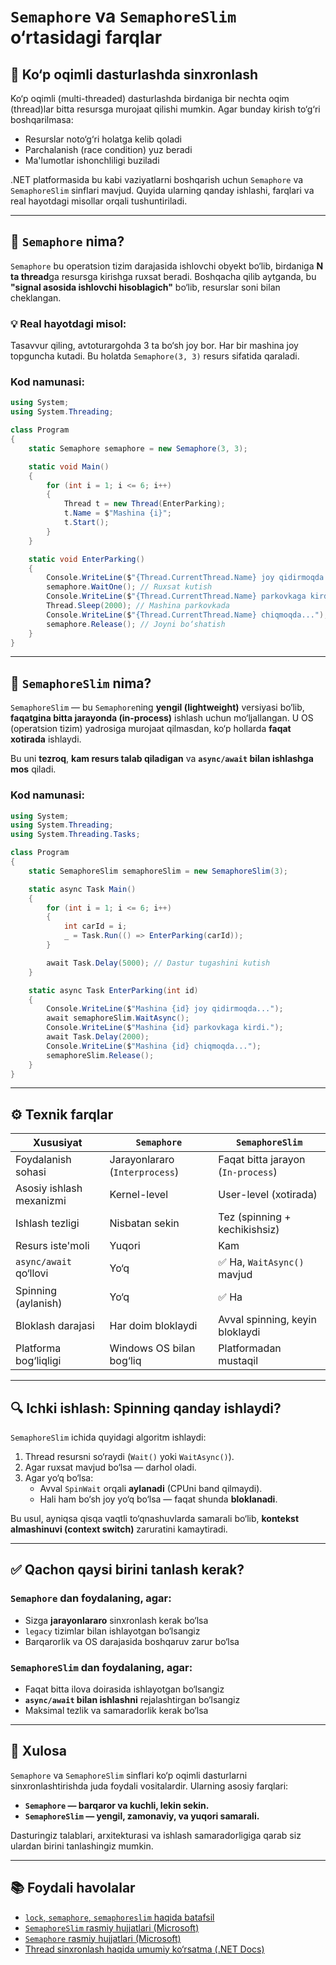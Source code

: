 # `Semaphore` va `SemaphoreSlim` o‘rtasidagi farqlar

## 🧵 Ko‘p oqimli dasturlashda sinxronlash

Ko‘p oqimli (multi-threaded) dasturlashda birdaniga bir nechta oqim (thread)lar bitta resursga murojaat qilishi mumkin. Agar bunday kirish to‘g‘ri boshqarilmasa:

- Resurslar noto‘g‘ri holatga kelib qoladi
- Parchalanish (race condition) yuz beradi
- Ma'lumotlar ishonchliligi buziladi

.NET platformasida bu kabi vaziyatlarni boshqarish uchun `Semaphore` va `SemaphoreSlim` sinflari mavjud. Quyida ularning qanday ishlashi, farqlari va real hayotdagi misollar orqali tushuntiriladi.

---

## 📌 `Semaphore` nima?

`Semaphore` bu operatsion tizim darajasida ishlovchi obyekt bo‘lib, birdaniga **N ta thread**ga resursga kirishga ruxsat beradi. Boshqacha qilib aytganda, bu **"signal asosida ishlovchi hisoblagich"** bo‘lib, resurslar soni bilan cheklangan.

### 💡 Real hayotdagi misol:

Tasavvur qiling, avtoturargohda 3 ta bo‘sh joy bor. Har bir mashina joy topguncha kutadi. Bu holatda `Semaphore(3, 3)` resurs sifatida qaraladi.

### Kod namunasi:

~~~csharp
using System;
using System.Threading;

class Program
{
    static Semaphore semaphore = new Semaphore(3, 3);

    static void Main()
    {
        for (int i = 1; i <= 6; i++)
        {
            Thread t = new Thread(EnterParking);
            t.Name = $"Mashina {i}";
            t.Start();
        }
    }

    static void EnterParking()
    {
        Console.WriteLine($"{Thread.CurrentThread.Name} joy qidirmoqda...");
        semaphore.WaitOne(); // Ruxsat kutish
        Console.WriteLine($"{Thread.CurrentThread.Name} parkovkaga kirdi.");
        Thread.Sleep(2000); // Mashina parkovkada
        Console.WriteLine($"{Thread.CurrentThread.Name} chiqmoqda...");
        semaphore.Release(); // Joyni bo‘shatish
    }
}
~~~

---

## 📌 `SemaphoreSlim` nima?

`SemaphoreSlim` — bu `Semaphore`ning **yengil (lightweight)** versiyasi bo‘lib, **faqatgina bitta jarayonda (in-process)** ishlash uchun mo‘ljallangan. U OS (operatsion tizim) yadrosiga murojaat qilmasdan, ko‘p hollarda **faqat xotirada** ishlaydi.

Bu uni **tezroq**, **kam resurs talab qiladigan** va **`async/await` bilan ishlashga mos** qiladi.

### Kod namunasi:

~~~csharp
using System;
using System.Threading;
using System.Threading.Tasks;

class Program
{
    static SemaphoreSlim semaphoreSlim = new SemaphoreSlim(3);

    static async Task Main()
    {
        for (int i = 1; i <= 6; i++)
        {
            int carId = i;
            _ = Task.Run(() => EnterParking(carId));
        }

        await Task.Delay(5000); // Dastur tugashini kutish
    }

    static async Task EnterParking(int id)
    {
        Console.WriteLine($"Mashina {id} joy qidirmoqda...");
        await semaphoreSlim.WaitAsync();
        Console.WriteLine($"Mashina {id} parkovkaga kirdi.");
        await Task.Delay(2000);
        Console.WriteLine($"Mashina {id} chiqmoqda...");
        semaphoreSlim.Release();
    }
}
~~~

---

## ⚙️ Texnik farqlar

| Xususiyat                     | `Semaphore`                            | `SemaphoreSlim`                           |
|-------------------------------|----------------------------------------|-------------------------------------------|
| Foydalanish sohasi            | Jarayonlararo (`Interprocess`)         | Faqat bitta jarayon (`In-process`)        |
| Asosiy ishlash mexanizmi      | Kernel-level                           | User-level (xotirada)                     |
| Ishlash tezligi               | Nisbatan sekin                         | Tez (spinning + kechikishsiz)             |
| Resurs iste'moli              | Yuqori                                 | Kam                                      |
| `async/await` qo‘llovi        | Yo‘q                                   | ✅ Ha, `WaitAsync()` mavjud               |
| Spinning (aylanish)           | Yo‘q                                   | ✅ Ha                                     |
| Bloklash darajasi             | Har doim bloklaydi                     | Avval spinning, keyin bloklaydi           |
| Platforma bog‘liqligi         | Windows OS bilan bog‘liq               | Platformadan mustaqil                     |

---

## 🔍 Ichki ishlash: Spinning qanday ishlaydi?

`SemaphoreSlim` ichida quyidagi algoritm ishlaydi:

1. Thread resursni so‘raydi (`Wait()` yoki `WaitAsync()`).
2. Agar ruxsat mavjud bo‘lsa — darhol oladi.
3. Agar yo‘q bo‘lsa:
   - Avval `SpinWait` orqali **aylanadi** (CPUni band qilmaydi).
   - Hali ham bo‘sh joy yo‘q bo‘lsa — faqat shunda **bloklanadi**.
   
Bu usul, ayniqsa qisqa vaqtli to‘qnashuvlarda samarali bo‘lib, **kontekst almashinuvi (context switch)** zaruratini kamaytiradi.

---

## ✅ Qachon qaysi birini tanlash kerak?

### `Semaphore` dan foydalaning, agar:
- Sizga **jarayonlararo** sinxronlash kerak bo‘lsa
- `legacy` tizimlar bilan ishlayotgan bo‘lsangiz
- Barqarorlik va OS darajasida boshqaruv zarur bo‘lsa

### `SemaphoreSlim` dan foydalaning, agar:
- Faqat bitta ilova doirasida ishlayotgan bo‘lsangiz
- **`async/await` bilan ishlashni** rejalashtirgan bo‘lsangiz
- Maksimal tezlik va samaradorlik kerak bo‘lsa

---

## 🧠 Xulosa

`Semaphore` va `SemaphoreSlim` sinflari ko‘p oqimli dasturlarni sinxronlashtirishda juda foydali vositalardir. Ularning asosiy farqlari:

- **`Semaphore` — barqaror va kuchli, lekin sekin.**
- **`SemaphoreSlim` — yengil, zamonaviy, va yuqori samarali.**

Dasturingiz talablari, arxitekturasi va ishlash samaradorligiga qarab siz ulardan birini tanlashingiz mumkin.

---

## 📚 Foydali havolalar
- [`lock`, `semaphore`, `semaphoreslim` haqida batafsil](https://ilmhub.uz/posts/locking-toliq-qollanma)
- [`SemaphoreSlim` rasmiy hujjatlari (Microsoft)](https://learn.microsoft.com/en-us/dotnet/api/system.threading.semaphoreslim)
- [`Semaphore` rasmiy hujjatlari (Microsoft)](https://learn.microsoft.com/en-us/dotnet/api/system.threading.semaphore)
- [Thread sinxronlash haqida umumiy ko‘rsatma (.NET Docs)](https://learn.microsoft.com/en-us/dotnet/standard/threading/)
